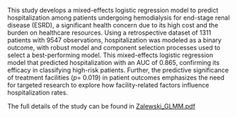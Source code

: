    This study develops a mixed-effects logistic regression model to predict hospitalization among patients undergoing hemodialysis for end-stage renal disease (ESRD), a significant health concern due to its high cost and the burden on healthcare resources. Using a retrospective dataset of 1311 patients with 9547 observations, hospitalization was modeled as a binary outcome, with robust model and component selection processes used to select a best-performing model. This mixed-effects logistic regression model that predicted hospitalization with an AUC of 0.865, confirming its efficacy in classifying high-risk patients. Further, the predictive significance of treatment facilities ($p$= 0.019) in patient outcomes emphasizes the need for targeted research to explore how facility-related factors influence hospitalization rates.

The full details of the study can be found in [Zalewski_GLMM.pdf](Zalewski_GLMM.pdf)
